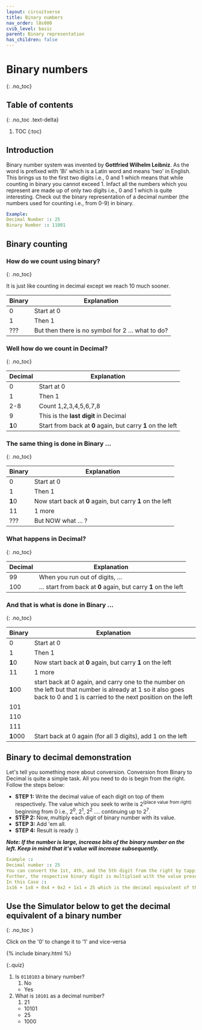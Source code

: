 ```yaml
---
layout: circuitverse
title: Binary numbers
nav_order: l0s000
cvib_level: basic
parent: Binary representation
has_children: false
---
```



# Binary numbers
{: .no_toc}


## Table of contents
{: .no_toc .text-delta}

1. TOC
{:toc}


## Introduction

Binary number system was invented by **Gottfried Wilhelm Leibniz**. As the word is prefixed with 'Bi' which is a Latin word and means 'two' in English. This brings us to the first two digits i.e., 0 and 1 which means that while counting in binary you cannot exceed 1. Infact all the numbers which you represent are made up of only two digits i.e., 0 and 1 which is quite interesting. Check out the binary representation of a decimal number (the numbers used for counting i.e., from 0-9) in binary.

```yaml
Example:
Decimal Number :: 25 
Binary Number :: 11001 
```


## Binary counting


### How do we count using binary?
{: .no_toc}

It is just like counting in decimal except we reach 10 much sooner.

| Binary | Explanation                                            |
|------ |------------------------------------------------------ |
| 0      | Start at 0                                             |
| 1      | Then 1                                                 |
| ???    | But then there is no symbol for 2 &#x2026; what to do? |


### Well how do we count in Decimal?
{: .no_toc}

| Decimal | Explanation                                                 |
|------- |----------------------------------------------------------- |
| 0       | Start at 0                                                  |
| 1       | Then 1                                                      |
| 2-8     | Count 1,2,3,4,5,6,7,8                                       |
| 9       | This is the **last digit** in Decimal                       |
| **1**0  | Start from back at **0** again, but carry **1** on the left |


### The same thing is done in Binary &#x2026;
{: .no_toc}

| Binary | Explanation                                                |
|------ |---------------------------------------------------------- |
| 0      | Start at 0                                                 |
| 1      | Then 1                                                     |
| **1**0 | Now start back at **0** again, but carry **1** on the left |
| 11     | 1 more                                                     |
| ???    | But NOW what &#x2026; ?                                    |


### What happens in Decimal?
{: .no_toc}

| Decimal | Explanation                                                          |
|------- |-------------------------------------------------------------------- |
| 99      | When you run out of digits, &#x2026;                                 |
| 100     | &#x2026; start from back at **0** again, but carry **1** on the left |


### And that is what is done in Binary &#x2026;
{: .no_toc}

| Binary   | Explanation                                                                                                                                                                |
|-------- |-------------------------------------------------------------------------------------------------------------------------------------------------------------------------- |
| 0        | Start at 0                                                                                                                                                                 |
| 1        | Then 1                                                                                                                                                                     |
| **1**0   | Now start back at **0** again, but carry **1** on the left                                                                                                                 |
| 11       | 1 more                                                                                                                                                                     |
| **1**00  | start back at 0 again, and carry one to the number on the left but that number is already at 1 so it also goes back to 0 and 1 is carried to the next position on the left |
| 101      |                                                                                                                                                                            |
| 110      |                                                                                                                                                                            |
| 111      |                                                                                                                                                                            |
| **1**000 | Start back at 0 again (for all 3 digits), add 1 on the left                                                                                                                |


## Binary to decimal demonstration

Let's tell you something more about conversion. Conversion from Binary to Decimal is quite a simple task. All you need to do is begin from the right. Follow the steps below:

-   **STEP 1:** Write the decimal value of each digit on top of them respectively. The value which you seek to write is 2<sup>(place value from right)</sup> beginning from 0 i.e., 2<sup>0</sup>, 2<sup>1</sup>, 2<sup>2</sup> &#x2026;. continuing up to 2<sup>7</sup>.
-   **STEP 2:** Now, multiply each digit of binary number with its value.
-   **STEP 3:** Add 'em all.
-   **STEP 4:** Result is ready :)

***Note: If the number is large, increase bits of the binary number on the left. Keep in mind that it's value will increase subsequently.***

```yaml
Example ::
Decimal number :: 25
You can convert the 1st, 4th, and the 5th digit from the right by tapping on it to convert from 0 to 1.
Further, the respective binary digit is multiplied with the value present on top of each digit. Now add.
In this Case ::
1x16 + 1x8 + 0x4 + 0x2 + 1x1 = 25 which is the decimal equivalent of the binary number 11001
```


## Use the Simulator below to get the decimal equivalent of a binary number
{: .no_toc }

Click on the '0' to change it to '1' and vice-versa

{% include binary.html %}

{:.quiz}
1. Is `0110103` a binary number?
   1. No
   * Yes
2. What is `10101` as a decimal number?
   1. 21
   * 10101
   * 25
   * 1000

